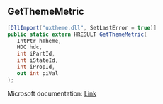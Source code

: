 ## GetThemeMetric

```csharp
[DllImport("uxtheme.dll", SetLastError = true)]
public static extern HRESULT GetThemeMetric(
   IntPtr hTheme,
   HDC hdc,
   int iPartId,
   int iStateId,
   int iPropId,
   out int piVal
);
```

Microsoft documentation: [Link](https://docs.microsoft.com/en-us/windows/win32/api/uxtheme/nf-uxtheme-getthememetric)
